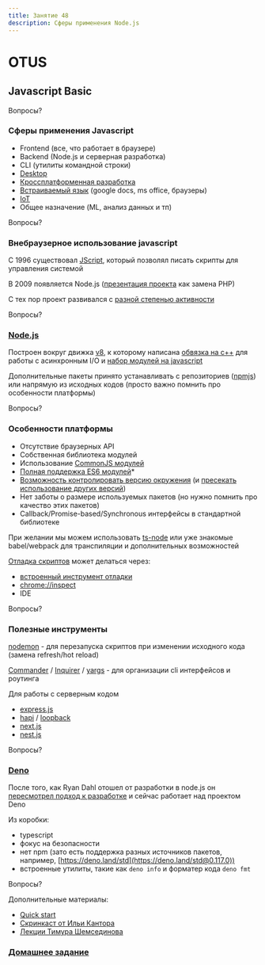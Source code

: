 ```yaml
---
title: Занятие 48
description: Сферы применения Node.js
---
```


# OTUS

## Javascript Basic

<!-- v -->

Вопросы?

<!-- s -->

### Сферы применения Javascript

<!-- v -->

- Frontend (все, что работает в браузере)
- Backend (Node.js и серверная разработка)
- CLI (утилиты командной строки)
- [Desktop](https://www.electronjs.org/)
- [Кроссплатформенная разработка](https://microsoft.github.io/reactxp/)
- [Встраиваемый язык](https://ru.wikipedia.org/wiki/Rhino) (google docs, ms office, браузеры)
- [IoT](https://www.iotforall.com/javascript-iot)
- Общее назначение (ML, анализ данных и тп)

<!-- v -->

Вопросы?

<!-- s -->

### Внебраузерное использование javascript

<!-- v -->

С 1996 существовал [JScript](https://ru.wikipedia.org/wiki/JScript), который позволял писать скрипты для управления системой

<!-- v -->

В 2009 появляется Node.js ([презентация проекта](https://www.youtube.com/watch?v=EeYvFl7li9E) как замена PHP)

<!-- v -->

С тех пор проект развивался с [разной степенью активности](https://www.wired.com/2014/12/io-js/)

<!-- v -->

Вопросы?

<!-- s -->

### [Node.js](https://nodejs.org/ru/)

<!-- v -->

Построен вокруг движка [v8](https://v8.dev/), к которому написана [обвязка на c++](https://github.com/libuv/libuv) для работы c асинхронным I/O и [набор модулей на javascript](https://nodejs.org/docs/latest-v12.x/api/)

<!-- v -->

Дополнительные пакеты принято устанавливать с репозиториев ([npmjs](https://www.npmjs.com/)) или напрямую из исходных кодов (просто важно помнить про особенности платформы)

<!-- v -->

Вопросы?

<!-- s -->

### Особенности платформы

<!-- v -->

- Отсутствие браузерных API
- Собственная библиотека модулей
- Использование [CommonJS модулей](https://nodejs.org/api/modules.html#modules_modules_commonjs_modules)
- [Полная поддержка ES6 модулей](https://nodejs.org/api/esm.html#esm_modules_ecmascript_modules)\*
- [Возможность контролировать версию окружения](https://github.com/nvm-sh/nvm) (и [пресекать использование других версий](https://docs.npmjs.com/cli/v7/configuring-npm/package-json#engines))
- Нет заботы о размере используемых пакетов (но нужно помнить про качество этих пакетов)
- Callback/Promise-based/Synchronous интерфейсы в стандартной библиотеке

<!-- v -->

При желании мы можем использовать [ts-node](https://github.com/TypeStrong/ts-node) или уже знакомые babel/webpack для транспиляции и дополнительных возможностей

<!-- v -->

[Отладка скриптов](https://nodejs.org/ru/docs/guides/debugging-getting-started/) может делаться через:

- [встроенный инструмент отладки](https://nodejs.org/en/docs/guides/debugging-getting-started/)
- [chrome://inspect](https://nodejs.org/en/docs/guides/debugging-getting-started/#chrome-devtools-55-microsoft-edge)
- IDE

<!-- v -->

Вопросы?

<!-- s -->

### Полезные инструменты

<!-- v -->

[nodemon](https://www.npmjs.com/package/nodemon) - для перезапуска скриптов при изменении исходного кода (замена refresh/hot reload)

<!-- v -->

[Commander](https://github.com/tj/commander.js/) / [Inquirer](https://github.com/SBoudrias/Inquirer.js) / [yargs](https://www.npmjs.com/package/yargs) - для организации cli интерфейсов и роутинга

<!-- v -->

Для работы с серверным кодом

- [express.js](https://expressjs.com/ru/)
- [hapi](https://hapi.dev/) / [loopback](https://loopback.io/)
- [next.js](https://nextjs.org/)
- [nest.js](https://nestjs.com/)

<!-- v -->

Вопросы?

<!-- s -->

### [Deno](https://deno.land/)

<!-- v -->

После того, как Ryan Dahl отошел от разработки в node.js он [пересмотрел подход к разработке](https://www.youtube.com/watch?v=M3BM9TB-8yA) и сейчас работает над проектом Deno

<!-- v -->

Из коробки:

- typescript
- фокус на безопасности
- нет npm (зато есть поддержка разных источников пакетов, например, [https://deno.land/std](https://deno.land/std@0.117.0))
- встроенные утилиты, такие как `deno info` и форматер кода `deno fmt`

<!-- v -->

Вопросы?

<!-- s -->

Дополнительные материалы:

- [Quick start](https://nodejs.dev/learn)
- [Скринкаст от Ильи Кантора](https://learn.javascript.ru/screencast/nodejs)
- [Лекции Тимура Шемсединова](https://www.youtube.com/c/TimurShemsedinov)

<!-- v -->

### [Домашнее задание](https://github.com/vvscode/otus--javascript-basic/blob/master/lessons/lesson48/homework.md)
